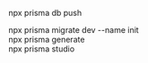 npx prisma db push


npx prisma migrate dev --name init     
npx prisma generate    
npx prisma studio   